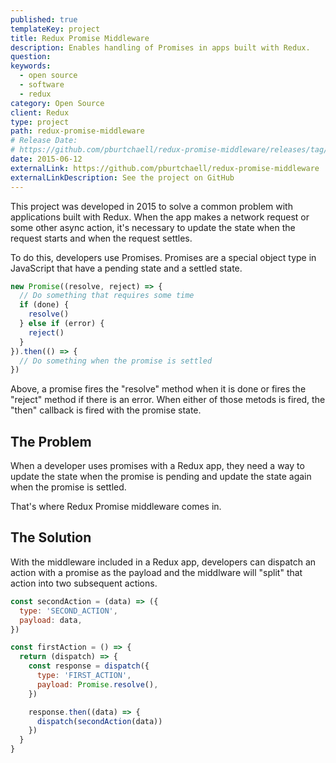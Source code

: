 ```yaml
---
published: true
templateKey: project
title: Redux Promise Middleware
description: Enables handling of Promises in apps built with Redux.
question:
keywords:
  - open source
  - software
  - redux
category: Open Source
client: Redux
type: project
path: redux-promise-middleware
# Release Date:
# https://github.com/pburtchaell/redux-promise-middleware/releases/tag/0.0.0
date: 2015-06-12
externalLink: https://github.com/pburtchaell/redux-promise-middleware
externalLinkDescription: See the project on GitHub
---
```

This project was developed in 2015 to solve a common problem with applications built with Redux. When the app makes a network request or some other async action, it's necessary to update the state when the request starts and when the request settles.

To do this, developers use Promises. Promises are a special object type in JavaScript that have a pending state and a settled state.

```js
new Promise((resolve, reject) => {
  // Do something that requires some time
  if (done) {
    resolve()
  } else if (error) {
    reject()
  }
}).then(() => {
  // Do something when the promise is settled
})
```

Above, a promise fires the "resolve" method when it is done or fires the "reject" method if there is an error. When either of those metods is fired, the "then" callback is fired with the promise state.

## The Problem

When a developer uses promises with a Redux app, they need a way to update the  state when the promise is pending and update the state again when the promise is settled.

That's where Redux Promise middleware comes in.

## The Solution

With the middleware included in a Redux app, developers can dispatch an action with a promise as the payload and the middlware will "split" that action into two subsequent actions.

```js
const secondAction = (data) => ({
  type: 'SECOND_ACTION',
  payload: data,
})

const firstAction = () => {
  return (dispatch) => {
    const response = dispatch({
      type: 'FIRST_ACTION',
      payload: Promise.resolve(),
    })

    response.then((data) => {
      dispatch(secondAction(data))
    })
  }
}
```
